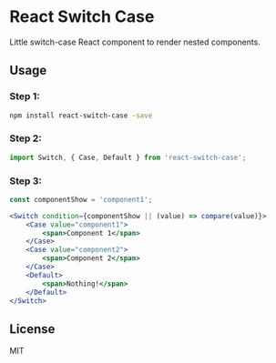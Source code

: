 # React Switch Case

Little switch-case React component to render nested components.

## Usage

### Step 1:
```sh
npm install react-switch-case -save
```

### Step 2:

```jsx
import Switch, { Case, Default } from 'react-switch-case';
```

### Step 3:

```jsx
const componentShow = 'component1';

<Switch condition={componentShow || (value) => compare(value)}>
    <Case value="component1">
        <span>Component 1</span>
    </Case>
    <Case value="component2">
        <span>Component 2</span>
    </Case>
    <Default>
        <span>Nothing!</span>
    </Default>
</Switch>
```

## License

MIT
